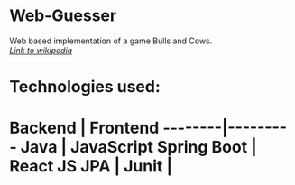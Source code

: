 # Web-Guesser

Web based implementation of a game Bulls and Cows.
*<br>[Link to wikipedia](https://en.wikipedia.org/wiki/Bulls_and_Cows)*

<h1>Technologies used:<h1>
Backend | Frontend
--------|---------
Java | JavaScript
Spring Boot | React JS
JPA |
Junit |
